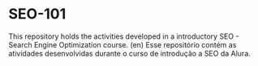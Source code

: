 # SEO-101
This repository holds the activities developed in a introductory SEO - Search Engine Optimization course. (en) Esse repositório contém as atividades desenvolvidas durante o curso de introdução a SEO da Alura.
